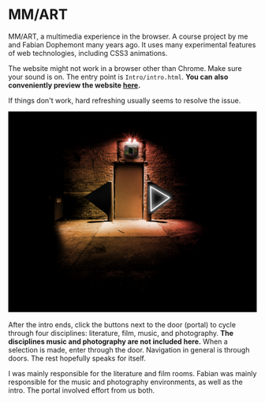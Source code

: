 # MM/ART

MM/ART, a multimedia experience in the browser. A course project by me and Fabian Dophemont many years ago. It uses many experimental features of web technologies, including CSS3 animations.



The website might not work in a browser other than Chrome. Make sure your sound is on. The entry point is `Intro/intro.html`. **You can also conveniently preview the website [here](https://rawcdn.githack.com/overbk/mmart/3ec6142cbf7d37b79a6daced7d2e1bdd74dd6f1c/Intro/intro.html).**

If things don't work, hard refreshing usually seems to resolve the issue.

![a preview](preview.png)

After the intro ends, click the buttons next to the door (portal) to cycle through four disciplines: literature, film, music, and photography. **The disciplines music and photography are not included here.** When a selection is made, enter through the door. Navigation in general is through doors. The rest hopefully speaks for itself.

I was mainly responsible for the literature and film rooms. Fabian was mainly responsible for the music and photography environments, as well as the intro. The portal involved effort from us both.
